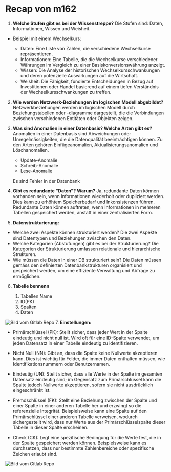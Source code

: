 # Recap von m162
1. **Welche Stufen gibt es bei der Wissenstreppe?**
   Die Stufen sind: Daten, Informationen, Wissen und Weisheit.
- Beispiel mit einem Wechselkurs:

     - Daten: Eine Liste von Zahlen, die verschiedene Wechselkurse repräsentieren.
     - Informationen: Eine Tabelle, die die Wechselkurse verschiedener Währungen im Vergleich zu einer Basiskonversionswährung anzeigt.
     - Wissen: Die Analyse der historischen Wechselkursschwankungen und deren potenzielle Auswirkungen auf die Wirtschaft.
     - Weisheit: Die Fähigkeit, fundierte Entscheidungen in Bezug auf Investitionen oder Handel basierend auf einem tiefen Verständnis der Wechselkursschwankungen zu treffen.

2. **Wie werden Netzwerk-Beziehungen im logischen Modell abgebildet?**
   Netzwerkbeziehungen werden im logischen Modell durch Beziehungstabellen oder -diagramme dargestellt, die die Verbindungen zwischen verschiedenen Entitäten oder Objekten zeigen.

3. **Was sind Anomalien in einer Datenbasis? Welche Arten gibt es?**
   Anomalien in einer Datenbasis sind Abweichungen oder Unregelmässigkeiten, die die Datenqualität beeinträchtigen können. Zu den Arten gehören Einfügeanomalien, Aktualisierungsanomalien und Löschanomalien.
   - Update-Anomalie
   - Schreib-Anomalie
   - Lese-Anomalie
   
   Es sind Fehler in der Datenbank

4. **Gibt es redundante "Daten"? Warum?**
   Ja, redundante Daten können vorhanden sein, wenn Informationen wiederholt oder dupliziert werden. Dies kann zu erhöhtem Speicherbedarf und Inkonsistenzen führen. Redundante Daten können auftreten, wenn Informationen in mehreren Tabellen gespeichert werden, anstatt in einer zentralisierten Form.

5. **Datenstrukturierung:**
- Welche zwei Aspekte können strukturiert werden?
     Die zwei Aspekte sind Datentypen und Beziehungen zwischen den Daten.
- Welche Kategorien (Abstufungen) gibt es bei der Strukturierung?
     Die Kategorien der Strukturierung umfassen relationale und hierarchische Strukturen.
- Wie müssen die Daten in einer DB strukturiert sein?
     Die Daten müssen gemäss den definierten Datenbankstrukturen organisiert und gespeichert werden, um eine effiziente Verwaltung und Abfrage zu ermöglichen.
6. **Tabelle bennenn**
    
    1. Tabellen Name
    2. ID(PK)
    3. Spalten
    4. Daten

![Bild vom Gitlab Repo](https://gitlab.com/ch-tbz-it/Stud/m164/-/raw/main/10_Auftraege_und_Uebungen/00_Start/Recap_Fragen/Tabelle_labelled.png)
7. **Einstellungen:**
    
- Primärschlüssel (PK): Stellt sicher, dass jeder Wert in der Spalte eindeutig und nicht null ist. Wird oft für eine ID-Spalte verwendet, um jeden Datensatz in einer Tabelle eindeutig zu identifizieren.

 - Nicht Null (NN): Gibt an, dass die Spalte keine Nullwerte akzeptieren kann. Dies ist wichtig für Felder, die immer Daten enthalten müssen, wie Identifikationsnummern oder Benutzernamen.

- Eindeutig (UN): Stellt sicher, dass alle Werte in der Spalte im gesamten Datensatz eindeutig sind; im Gegensatz zum Primärschlüssel kann die Spalte jedoch Nullwerte akzeptieren, sofern sie nicht ausdrücklich eingeschränkt ist.

- Fremdschlüssel (FK): Stellt eine Beziehung zwischen der Spalte und einer Spalte in einer anderen Tabelle her und erzwingt so die referenzielle Integrität. Beispielsweise kann eine Spalte auf den Primärschlüssel einer anderen Tabelle verweisen, wodurch sichergestellt wird, dass nur Werte aus der Primärschlüsselspalte dieser Tabelle in dieser Spalte erscheinen.

- Check (CK): Legt eine spezifische Bedingung für die Werte fest, die in der Spalte gespeichert werden können. Beispielsweise kann es durchsetzen, dass nur bestimmte Zahlenbereiche oder spezifische Zeichen erlaubt sind.

![Bild vom Gitlab Repo](https://gitlab.com/ch-tbz-it/Stud/m164/-/raw/main/10_Auftraege_und_Uebungen/00_Start/Recap_Fragen/WB_Constraints.png)

